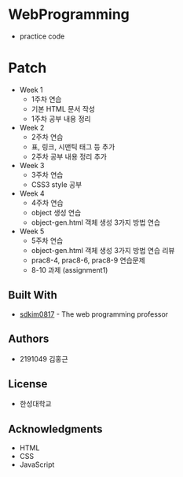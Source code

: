 # WebProgramming

* practice code

# Patch
- Week 1
  - 1주차 연습
  - 기본 HTML 문서 작성
  - 1주차 공부 내용 정리
- Week 2
  - 2주차 연습
  - 표, 링크, 시맨틱 태그 등 추가
  - 2주차 공부 내용 정리 추가
- Week 3
  - 3주차 연습
  - CSS3 style 공부
- Week 4
  - 4주차 연습
  - object 생성 연습
  - object-gen.html 객체 생성 3가지 방법 연습
- Week 5
  - 5주차 연습
  - object-gen.html 객체 생성 3가지 방법 연습 리뷰
  - prac8-4, prac8-6, prac8-9 연습문제
  - 8-10 과제 (assignment1)

## Built With

* [sdkim0817](https://github.com/sdkim0817) - The web programming professor

## Authors

* 2191049 김홍근


## License

* 한성대학교

## Acknowledgments

* HTML
* CSS
* JavaScript
